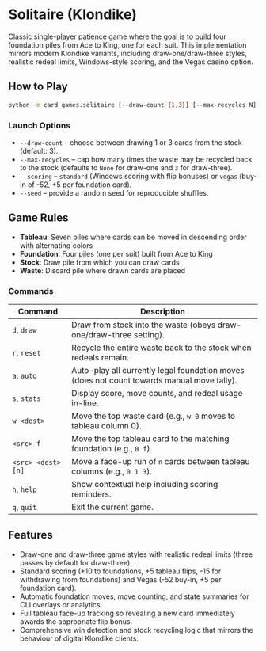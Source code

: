 # Solitaire (Klondike)

Classic single-player patience game where the goal is to build four foundation piles from Ace to King, one for each suit.
This implementation mirrors modern Klondike variants, including draw-one/draw-three styles, realistic redeal limits,
Windows-style scoring, and the Vegas casino option.

## How to Play

```bash
python -m card_games.solitaire [--draw-count {1,3}] [--max-recycles N] [--scoring {standard,vegas}] [--seed SEED]
```

### Launch Options

- `--draw-count` – choose between drawing 1 or 3 cards from the stock (default: 3).
- `--max-recycles` – cap how many times the waste may be recycled back to the stock (defaults to `None` for draw-one and `3` for draw-three).
- `--scoring` – `standard` (Windows scoring with flip bonuses) or `vegas` (buy-in of -52, +5 per foundation card).
- `--seed` – provide a random seed for reproducible shuffles.

## Game Rules

- **Tableau**: Seven piles where cards can be moved in descending order with alternating colors
- **Foundation**: Four piles (one per suit) built from Ace to King
- **Stock**: Draw pile from which you can draw cards
- **Waste**: Discard pile where drawn cards are placed

### Commands

| Command | Description |
| --- | --- |
| `d`, `draw` | Draw from stock into the waste (obeys draw-one/draw-three setting). |
| `r`, `reset` | Recycle the entire waste back to the stock when redeals remain. |
| `a`, `auto` | Auto-play all currently legal foundation moves (does not count towards manual move tally). |
| `s`, `stats` | Display score, move counts, and redeal usage in-line. |
| `w <dest>` | Move the top waste card (e.g., `w 0` moves to tableau column 0). |
| `<src> f` | Move the top tableau card to the matching foundation (e.g., `0 f`). |
| `<src> <dest> [n]` | Move a face-up run of `n` cards between tableau columns (e.g., `0 1 3`). |
| `h`, `help` | Show contextual help including scoring reminders. |
| `q`, `quit` | Exit the current game. |

## Features

- Draw-one and draw-three game styles with realistic redeal limits (three passes by default for draw-three).
- Standard scoring (+10 to foundations, +5 tableau flips, -15 for withdrawing from foundations) and Vegas (-52 buy-in, +5 per foundation card).
- Automatic foundation moves, move counting, and state summaries for CLI overlays or analytics.
- Full tableau face-up tracking so revealing a new card immediately awards the appropriate flip bonus.
- Comprehensive win detection and stock recycling logic that mirrors the behaviour of digital Klondike clients.

